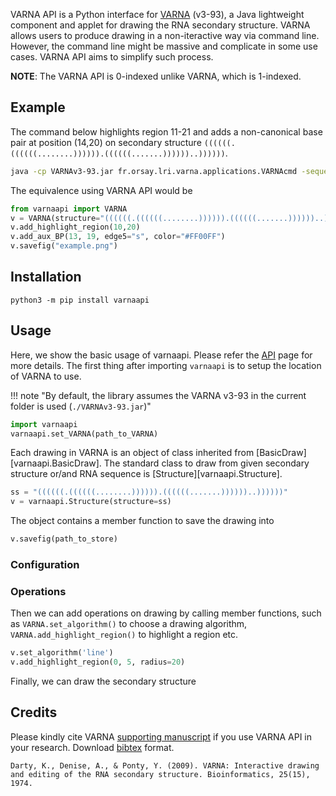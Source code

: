 VARNA API is a Python interface for [VARNA](http://varna.lri.fr/index.php) (v3-93), a Java lightweight component and applet for drawing the RNA secondary structure.
VARNA allows users to produce drawing in a non-iteractive way via command line.
However, the command line might be massive and complicate in some use cases.
VARNA API aims to simplify such process.

__NOTE__: The VARNA API is 0-indexed unlike VARNA, which is 1-indexed.

## Example

The command below highlights region 11-21 and adds a non-canonical base pair at position (14,20)
on secondary structure `((((((.((((((........)))))).((((((.......))))))..))))))`.
```bash
java -cp VARNAv3-93.jar fr.orsay.lri.varna.applications.VARNAcmd -sequenceDBN "                                                       " -structureDBN "((((((.((((((........)))))).((((((.......))))))..))))))" -o example.png -algorithm radiate -auxBPs "(14,20):color=#FF00FF,thickness=1.0,edge5=s,edge3=wc,stericity=cis" -highlightRegion "11-21:radius=15.0,fill=#9999FF,outline=#3333FF"
```

The equivalence using VARNA API would be
```python
from varnaapi import VARNA
v = VARNA(structure="((((((.((((((........)))))).((((((.......))))))..))))))")
v.add_highlight_region(10,20)
v.add_aux_BP(13, 19, edge5="s", color="#FF00FF")
v.savefig("example.png")
```
## Installation
```
python3 -m pip install varnaapi
```

## Usage
Here, we show the basic usage of varnaapi. Please refer the [API](https://htyao.gitlab.io/varna-api/varna) page for more details.
The first thing after importing `varnaapi` is to setup the location of VARNA to use.

!!! note "By default, the library assumes the VARNA v3-93 in the current folder is used (`./VARNAv3-93.jar`)"

```python
import varnaapi
varnaapi.set_VARNA(path_to_VARNA)
```
Each drawing in VARNA is an object of class inherited from [BasicDraw][varnaapi.BasicDraw]. The standard class to draw from given secondary structure or/and RNA sequence is [Structure][varnaapi.Structure].
```python
ss = "((((((.((((((........)))))).((((((.......))))))..))))))"
v = varnaapi.Structure(structure=ss)
```

The object contains a member function to save the drawing into

```python
v.savefig(path_to_store)
```

### Configuration

### Operations
Then we can add operations on drawing by calling member functions, such as `VARNA.set_algorithm()` to choose a drawing algorithm, `VARNA.add_highlight_region()` to highlight a region etc. 
```python
v.set_algorithm('line')
v.add_highlight_region(0, 5, radius=20)
```
Finally, we can draw the secondary structure

## Credits
Please kindly cite VARNA [supporting manuscript](https://doi.org/10.1093/bioinformatics/btp250) if you use VARNA API in your research.
Download [bibtex](https://gitlab.inria.fr/amibio/varna-api/-/blob/master/varna.bib) format.
```
Darty, K., Denise, A., & Ponty, Y. (2009). VARNA: Interactive drawing and editing of the RNA secondary structure. Bioinformatics, 25(15), 1974.
```
